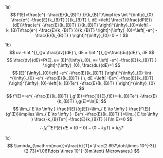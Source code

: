 1a)
$$
P(E)=\frac{e^{ -\frac{E}{k_{B}T} }}{k_{B}T}\impl ies \int ^{\infty}_{0} \frac{e^{ -\frac{E}{k_{B}T} }}{k_{B}T} \, dE =\left[ \frac{1}{\frac{dP(E)}{dE}}\frac{e^{ -\frac{E}{k_{B}T} }}{k_{B}T} \right]^{\infty}_{0}=\left[ -k_{B}T\frac{e^{ -\frac{E}{k_{B}T} }}{k_{B}T} \right]^{\infty}_{0}=\left[ -e^{ -\frac{E}{k_{B}T} } \right]^{\infty}_{0}=0 + 1
$$

1b)
$$
uv -\int ^{}_{}u \frac{dv}{dE}  \, dE = \int ^{}_{}v\frac{du}{dE}  \, dE 
$$
$$
\frac{dv}{dE}=P(E), u= [E]^{\infty}_{0}, v= \left[ -e^{ -\frac{E}{k_{B}T} }  \right]^{\infty}_{0}, \frac{du}{dE}=1
$$
$$
[E]^{\infty}_{0}\left[ -e^{ -\frac{E}{k_{B}T} }\right]^{\infty}_{0}-\int ^{\infty}_{0} -e^{ -\frac{E}{k_{B}T} } \, dE =\left[ -Ee^{ -\frac{E}{k_{B}T} }\right]^{\infty}_{0}-\left[ k_{B}Te^{ -\frac{E}{k_{B}T} } \right]^{\infty}_{0} 
$$
$$
f'(E)=-e^{ -\frac{E}{k_{B}T} },g'(E)=\frac{1}{E},f(E)=-k_{B}Te^{ -\frac{E}{k_{B}T} },g(E)=\ln|E|
$$
$$
\lim_{ E \to \infty } \frac{f(E)}{g(E)}=\lim_{ E \to \infty } \frac{f'(E)}{g'(E)}\implies \lim_{ E \to \infty }  -Ee^{ -\frac{E}{k_{B}T} }=\lim_{ E \to \infty } \frac{-k_{B}Te^{ -\frac{E}{k_{B}T} }}{\ln E}=0
$$
$$
\therefore \int^{\infty}_{0}E\,P(E)\,dE=(0-0)-(0-k_{B}T)=k_{B}T
$$

1c)
$$
\lambda_{\mathrm{max}}=\frac{b}{T}= \frac{2.897\dots\times 10^{-3}}{2.73}=1.061\dots \times 10^{-3}m.\text{ Microwaves.}
$$

